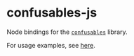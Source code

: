 # confusables-js

Node bindings for the [`confusables`](../confusables/README.md) library.

For usage examples, see [here](./__test__/index.spec.mjs).
